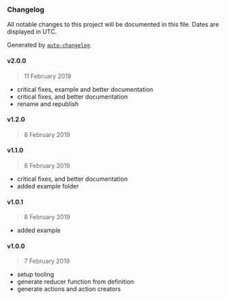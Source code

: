 ### Changelog

All notable changes to this project will be documented in this file. Dates are displayed in UTC.

Generated by [`auto-changelog`](https://github.com/CookPete/auto-changelog).

#### v2.0.0

> 11 February 2019

- critical fixes, example and better documentation
- critical fixes, and better documentation
- rename and republish

#### v1.2.0

> 8 February 2019

#### v1.1.0

> 8 February 2019

- critical fixes, and better documentation
- added example folder

#### v1.0.1

> 8 February 2019

- added example

#### v1.0.0

> 7 February 2019

- setup tooling
- generate reducer function from definition
- generate actions and action creators
